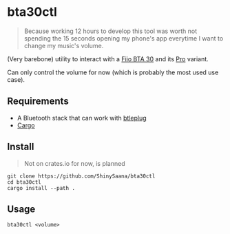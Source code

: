 # bta30ctl

> Because working 12 hours to develop this tool was worth not spending the 15 seconds opening my phone's app everytime I want to change my music's volume.

(Very barebone) utility to interact with a [Fiio BTA 30](https://www.fiio.com/bta30) and its [Pro](https://www.fiio.com/bta30pro) variant.

Can only control the volume for now (which is probably the most used use case).

## Requirements

- A Bluetooth stack that can work with [btleplug](https://github.com/deviceplug/btleplug)
- [Cargo](https://doc.rust-lang.org/cargo/getting-started/installation.html)

## Install

> Not on crates.io for now, is planned

```
git clone https://github.com/ShinySaana/bta30ctl
cd bta30ctl
cargo install --path .
```

## Usage

```
bta30ctl <volume>
```